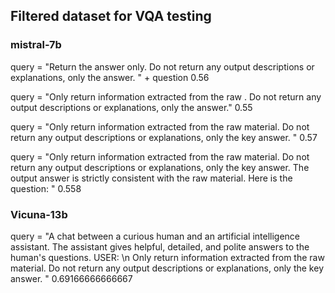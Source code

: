 ## Filtered dataset for VQA testing
### mistral-7b

query = "Return the answer only. Do not return any output descriptions or explanations, only the answer. " + question 0.56

query = "Only return information extracted from the raw <image>. Do not return any output descriptions or explanations, only the answer." 0.55

query = "Only return information extracted from the raw material. Do not return any output descriptions or explanations, only the key answer.  " 0.57

query = "Only return information extracted from the raw material. Do not return any output descriptions or explanations, only the key answer. The output answer is strictly consistent with the raw material. Here is the question: " 0.558


### Vicuna-13b
query = "A chat between a curious human and an artificial intelligence assistant. The assistant gives helpful, detailed, and polite answers to the human's questions. USER: <image>\n Only return information extracted from the raw material. Do not return any output descriptions or explanations, only the key answer.  " 
0.69166666666667